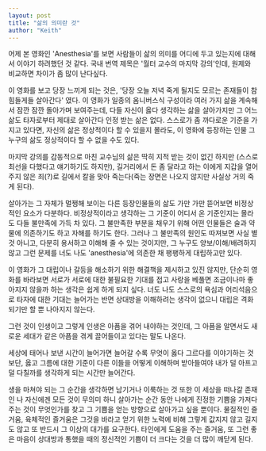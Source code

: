 ```yaml
---
layout: post
title: "삶의 의미란 것"
author: "Keith"
---
```


어제 본 영화인 'Anesthesia'를 보면 사람들이 삶의 의미를 어디에 두고 있는지에 대해서 이야기 하려했던 것 같다. 국내 번역 제목은 '월터 교수의 마지막 강의'인데, 원제와 비교하면 차이가 좀 많이 난다싶다. 

이 영화를 보고 당장 느끼게 되는 것은, '당장 오늘 저녁 죽게 될지도 모르는 존재들이 참 힘들게들 살아간다' 였다. 이 영화가 일종의 옴니버스식 구성이라 여러 가지 삶을 계속해서 잠깐 잠깐 돌아가며 보여주는데, 다들 자신이 옳다 생각하는 삶을 살아가지만 그 어느 삶도 타자로부터 제대로 살아간다 인정 받는 삶은 없다. 스스로가 좀 까다로운 기준을 가지고 있다면, 자신의 삶은 정상적이다 할 수 있을지 몰라도, 이 영화에 등장하는 인물 그 누구의 삶도 정상적이다 할 수 없을 수도 있다.   

마지막 강의를 감동적으로 마친 교수님의 삶은 딱히 지적 받는 것이 없긴 하지만 (스스로 최선을 다했다고 얘기하기도 하지만), 길거리에서 돈 좀 달라고 하는 이에게 지갑을 열어주지 않은 죄(?)로 길에서 칼을 맞아 죽는다(죽는 장면은 나오지 않지만 사실상 거의 죽게 된다). 

살아가는 그 자체가 멀쩡해 보이는 다른 등장인물들의 삶도 가만 가만 뜯어보면 비정상적인 요소가 다분하다. 비정상적이라고 생각하는 그 기준이 어디서 온 기준인지는 몰라도 다들 불만족에 가득 차 있다. 그 불만족한 부분을 채우기 위해 어떤 인물들은 술과 약물에 의존하기도 하고 자해를 하기도 한다. 그러나 그 불만족의 원인도 따져보면 사실 별 것 아니고, 다분히 용서하고 이해해 줄 수 있는 것이지만, 그 누구도 양보/이해/배려하지 않고 그런 문제를 너도 나도 'anesthesia'에 의존한 채 팽팽하게 대립하고만 있다.

이 영화가 그 대립이나 갈등을 해소하기 위한 해결책을 제시하고 있진 않지만, 단순히 영화를 바라보면 서로가 서로에 대한 불필요한 기대를 접고 사랑을 베풀면 조금이나마 좋아지지 않을까 하는 생각은 쉽게 하게 되지 싶다. 너도 나도 스스로의 욕심과 어리석음으로 타자에 대한 기대는 늘어가는 반면 상대방을 이해하려는 생각이 없으니 대립은 격화되기만 할 뿐 나아지지 않는다. 

그런 것이 인생이고 그렇게 인생은 아픔을 겪어 내야하는 것인데, 그 아픔을 알면서도 새로운 세대가 같은 아픔을 겪게 끌어들이고 있다는 말도 나온다. 

세상에 태어나 보낸 시간이 늘어가면 늘어갈 수록 무엇이 옳다 그르다를 이야기하는 것보단, 옳고 그름에 대한 기준이 다른 이들을 어떻게 이해하며 받아들여야 내가 덜 아프고 덜 다칠까를 생각하게 되는 시간만 늘어간다. 

생을 마쳐야 되는 그 순간을 생각하면 남기거나 이룩하는 것 또한 이 세상을 떠나갈 존재인 나 자신에겐 모든 것이 무의미 하니 살아가는 순간 동안 나에게 진정한 기쁨을 가져다주는 것이 무엇인가를 찾고 그 기쁨을 얻는 방향으로 살아가고 싶을 뿐이다. 물질적인 즐거움, 육체적인 즐거움은 그것을 바라고 얻기 위한 노력에 비해 그렇게 값지지 않고 길지도 않고 또 반드시 그 이상의 대가를 요구한다. 타인에게 도움을 주는 즐거움, 또 그런 좋은 마음이 상대방과 통했을 때의 정신적인 기쁨이 더 크다는 것을 더 많이 깨닫게 된다.
